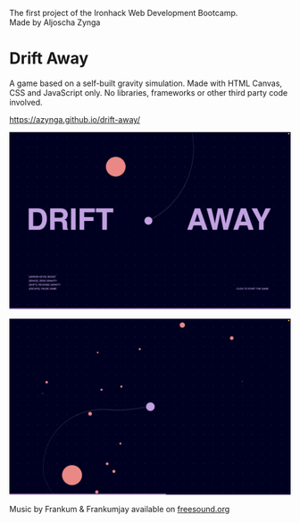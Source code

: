 The first project of the Ironhack Web Development Bootcamp.  
Made by Aljoscha Zynga

# Drift Away
A game based on a self-built gravity simulation. Made with HTML Canvas, CSS and JavaScript only. No libraries, frameworks or other third party code involved.

https://azynga.github.io/drift-away/

![screenshot](./screenshot-01.png)

![screenshot](./screenshot-02.png)

Music by Frankum & Frankumjay
available on [freesound.org](https://freesound.org/s/393520/)
